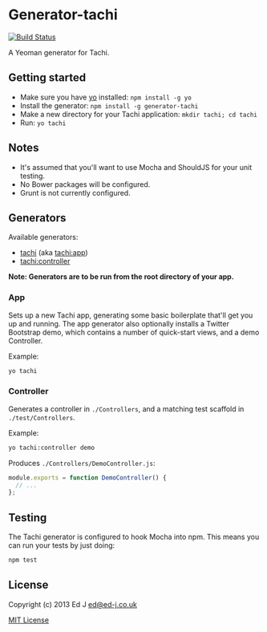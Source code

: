 # Generator-tachi
[![Build Status](https://secure.travis-ci.org/EdJ/generator-tachi.png?branch=master)](https://travis-ci.org/EdJ/generator-tachi)

A Yeoman generator for Tachi.

## Getting started
- Make sure you have [yo](https://github.com/yeoman/yo) installed:
    `npm install -g yo`
- Install the generator: `npm install -g generator-tachi`
- Make a new directory for your Tachi application: `mkdir tachi; cd tachi`
- Run: `yo tachi`

## Notes
- It's assumed that you'll want to use Mocha and ShouldJS for your unit testing.
- No Bower packages will be configured.
- Grunt is not currently configured.

## Generators

Available generators:

* [tachi](#app) (aka [tachi:app](#app))
* [tachi:controller](#controller)

**Note: Generators are to be run from the root directory of your app.**

### App
Sets up a new Tachi app, generating some basic boilerplate that'll get you up and running. The app generator also optionally installs a Twitter Bootstrap demo, which contains a number of quick-start views, and a demo Controller.

Example:
```bash
yo tachi
```

### Controller
Generates a controller in `./Controllers`, and a matching test scaffold in `./test/Controllers`.

Example:
```bash
yo tachi:controller demo
```

Produces `./Controllers/DemoController.js`:
```javascript
module.exports = function DemoController() {
  // ...
};
```

## Testing
The Tachi generator is configured to hook Mocha into npm.
This means you can run your tests by just doing:
```bash
npm test
```

## License

Copyright (c) 2013 Ed J <ed@ed-j.co.uk>

[MIT License](http://en.wikipedia.org/wiki/MIT_License)
